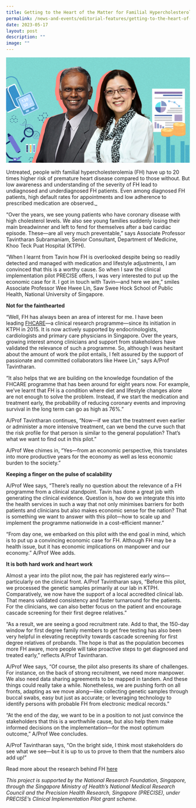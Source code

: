 ```yaml
---
title: Getting to the Heart of the Matter for Familial Hypercholesterolemia
permalink: /news-and-events/editorial-features/getting-to-the-heart-of-the-matter/
date: 2023-05-17
layout: post
description: ""
image: ""
---
```

![](/images/Resources/Editorial%20Features/2023/precise-banner7_1400x800.jpg)

Untreated, people with familial hypercholesterolemia (FH) have up to 20 times higher risk of premature heart disease compared to those without. But low awareness and understanding of the severity of FH lead to undiagnosed and underdiagnosed FH patients. Even among diagnosed FH patients, high default rates for appointments and low adherence to prescribed medication are observed._

“Over the years, we see young patients who have coronary disease with high cholesterol levels. We also see young families suddenly losing their main breadwinner and left to fend for themselves after a bad cardiac episode. These—are all very much preventable,” says Associate Professor Tavintharan Subramaniam, Senior Consultant, Department of Medicine, Khoo Teck Puat Hospital (KTPH).

“When I learnt from Tavin how FH is overlooked despite being so readily detected and managed with medication and lifestyle adjustments, I am convinced that this is a worthy cause. So when I saw the clinical implementation pilot PRECISE offers, I was very interested to put up the economic case for it. I got in touch with Tavin—and here we are,” smiles Associate Professor Wee Hwee Lin, Saw Swee Hock School of Public Health, National University of Singapore.

**Not for the fainthearted**

“Well, FH has always been an area of interest for me. I have been leading [FHCARE](https://www.ktph.com.sg/healthprofessionals/Pages/clinical-research-highlights-publications.aspx)—a clinical research programme—since its initiation in KTPH in 2015. It is now actively supported by endocrinologists, cardiologists and primary care physicians in Singapore. Over the years, growing interest among clinicians and support from stakeholders have validated the relevance of such a programme. So, although I was hesitant about the amount of work the pilot entails, I felt assured by the support of passionate and committed collaborators like Hwee Lin,” says A/Prof Tavintharan.

“It also helps that we are building on the knowledge foundation of the FHCARE programme that has been around for eight years now. For example, we’ve learnt that FH is a condition where diet and lifestyle changes alone are not enough to solve the problem. Instead, if we start the medication and treatment early, the probability of reducing coronary events and improving survival in the long term can go as high as 76%.”

A/Prof Tavintharan continues, “Now—if we start the treatment even earlier or administer a more intensive treatment, can we bend the curve such that the risk profile for that person is similar to the general population? That’s what we want to find out in this pilot.”

A/Prof Wee chimes in, “Yes—from an economic perspective, this translates into more productive years for the economy as well as less economic burden to the society.”

**Keeping a finger on the pulse of scalability**

A/Prof Wee says, “There’s really no question about the relevance of a FH programme from a clinical standpoint. Tavin has done a great job with generating the clinical evidence. Question is, how do we integrate this into the health services in such a way that not only minimises barriers for both patients and clinicians but also makes economic sense for the nation? That is something we want to answer with this pilot—how to scale up and implement the programme nationwide in a cost-efficient manner.”

“From day one, we embarked on this pilot with the end goal in mind, which is to put up a convincing economic case for FH. Although FH may be a health issue, but it has economic implications on manpower and our economy.” A/Prof Wee adds.

**It is both hard work and heart work**

Almost a year into the pilot now, the pair has registered early wins—particularly on the clinical front. A/Prof Tavintharan says, “Before this pilot, we processed the genetic samples primarily at our lab in KTPH. Comparatively, we now have the support of a local accredited clinical lab. That means validated consistency and faster turnaround for the patients. For the clinicians, we can also better focus on the patient and encourage cascade screening for their first degree relatives.”   

“As a result, we are seeing a good recruitment rate. Add to that, the 150-day window for first degree family members to get free testing has also been very helpful in elevating receptivity towards cascade screening for first degree relatives of probands. The hope is that as the population becomes more FH aware, more people will take proactive steps to get diagnosed and treated early,” reflects A/Prof Tavintharan.

A/Prof Wee says, “Of course, the pilot also presents its share of challenges. For instance, on the back of strong recruitment, we need more manpower. We also need data sharing agreements to be mapped in tandem. And these things could really take a while. Nonetheless, we are pushing forth on all fronts, adapting as we move along—like collecting genetic samples through buccal swabs, easy but just as accurate; or leveraging technology to identify persons with probable FH from electronic medical records.”

“At the end of the day, we want to be in a position to not just convince the stakeholders that this is a worthwhile cause, but also help them make informed decisions on the implementation—for the most optimum outcome,” A/Prof Wee concludes.

A/Prof Tavintharan says, “On the bright side, I think most stakeholders do see what we see—but it is up to us to prove to them that the numbers also add up!”

Read more about the research behind FH [here](/news-and-events/editorial-features/a-family-affair-familial-hypercholesterolemia-and-the-need/)

_This project is supported by the National Research Foundation, Singapore, through the Singapore Ministry of Health’s National Medical Research Council and the Precision Health Research, Singapore (PRECISE), under PRECISE’s Clinical Implementation Pilot grant scheme._